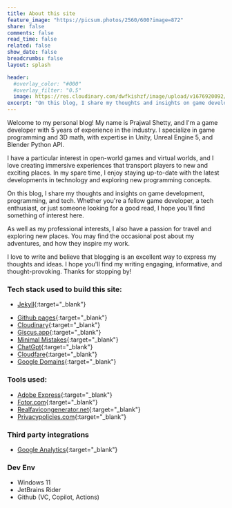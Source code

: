 ```yaml
---
title: About this site
feature_image: "https://picsum.photos/2560/600?image=872"
share: false
comments: false
read_time: false
related: false
show_date: false
breadcrumbs: false
layout: splash

header:
  #overlay_color: "#000"
  #overlay_filter: "0.5"
  image: https://res.cloudinary.com/dwfkishzf/image/upload/v1676920092/Prajwal%20Profile%20Images/IMG_7170_w1vxha.jpg
excerpt: "On this blog, I share my thoughts and insights on game development, programming, and tech. Whether you're a fellow game developer, a tech enthusiast, or just someone looking for a good read, I hope you'll find something of interest here."
---
```


Welcome to my personal blog! My name is Prajwal Shetty, and I'm a game developer with 5 years of experience in the industry. I specialize in game programming and 3D math, with expertise in Unity, Unreal Engine 5, and Blender Python API.

I have a particular interest in open-world games and virtual worlds, and I love creating immersive experiences that transport players to new and exciting places. In my spare time, I enjoy staying up-to-date with the latest developments in technology and exploring new programming concepts.

On this blog, I share my thoughts and insights on game development, programming, and tech. Whether you're a fellow game developer, a tech enthusiast, or just someone looking for a good read, I hope you'll find something of interest here.

As well as my professional interests, I also have a passion for travel and exploring new places. You may find the occasional post about my adventures, and how they inspire my work.

I love to write and believe that blogging is an excellent way to express my thoughts and ideas. I hope you'll find my writing engaging, informative, and thought-provoking. Thanks for stopping by!

### Tech stack used to build this site:

* [Jekyll](https://jekyllrb.com/){:target="_blank"} 
<!-- {:target="_blank"} opens the link in a new tab -->
* [Github pages](https://pages.github.com/){:target="_blank"}
* [Cloudinary](https://cloudinary.com/){:target="_blank"}
* [Giscus.app](https://giscus.app/){:target="_blank"}
* [Minimal Mistakes](https://github.com/mmistakes/minimal-mistakes){:target="_blank"}
* [ChatGpt](https://openai.com/blog/chatgpt/){:target="_blank"} 
* [Cloudfare](https://cloudfare.com/){:target="_blank"}
* [Google Domains](https://domains.google/){:target="_blank"}

### Tools used:

* [Adobe Express](https://www.adobe.com/express/){:target="_blank"}
* [Fotor.com](https://www.fotor.com/){:target="_blank"}
* [Realfavicongenerator.net](https://realfavicongenerator.net/){:target="_blank"}
* [Privacypolicies.com](https://www.privacypolicies.com/){:target="_blank"}
  
### Third party integrations

* [Google Analytics](https://analytics.google.com/analytics/web/){:target="_blank"}

### Dev Env
  * Windows 11
  * JetBrains Rider
  * Github (VC, Copilot, Actions)
